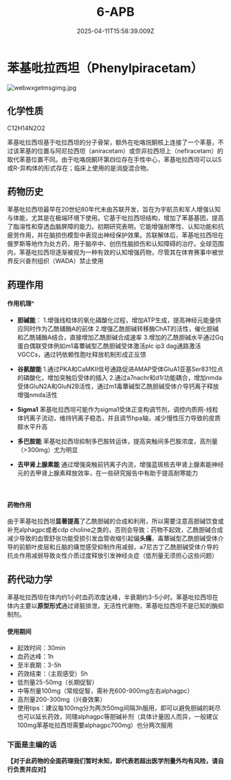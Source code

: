 ﻿---
title: 6-APB
description: 
published: true
date: 2025-04-11T15:58:39.009Z
tags: 
editor: markdown
dateCreated: 2025-04-12T10:05:12.112Z
---

# 苯基吡拉西坦（Phenylpiracetam）
![webwxgetmsgimg.jpg](/webwxgetmsgimg.jpg)

## 化学性质
C12H14N2O2

苯基吡拉西坦基于吡拉西坦的分子骨架，额外在吡咯烷酮核上连接了一个苯基，不过该苯基的位置与阿尼拉西坦（aniracetam）或奈非拉西坦上（nefiracetam）的取代苯基位置不同。由于吡咯烷酮环第四位存在手性中心，苯基吡拉西坦可以以S或R-异构体的形式存在；临床上使用的是消旋混合物。

## 药物历史
苯基吡拉西坦最早在20世纪80年代末由苏联开发，旨在为宇航员和军人增强认知与体能，尤其是在极端环境下使用。它基于吡拉西坦结构，增加了苯基基团，提高了脂溶性和穿透血脑屏障的能力。初期研究表明，它能增强耐寒性、认知功能和抗疲劳作用，并在脑损伤模型中表现出神经保护效果。苏联解体后，苯基吡拉西坦在俄罗斯等地作为处方药，用于脑卒中、创伤性脑损伤和认知障碍的治疗。全球范围内，苯基吡拉西坦逐渐被视为一种有效的认知增强药物，尽管其在体育赛事中被世界反兴奋剂组织（WADA）禁止使用


## 药理作用
#### 作用机理^
- **胆碱能**：
1.增强线粒体的氧化磷酸化过程，增加ATP生成，提高神经元能量供应同时作为乙酰辅酶A的前体
2.增强乙酰胆碱转移酶ChAT的活性，催化胆碱和乙酰辅酶A结合，直接增加乙酰胆碱合成速率
3.增加的乙酰胆碱水平通过Gq蛋白偶联受体例如m1毒蕈碱型乙酰胆碱受体激活plc ip3 dag通路激活VGCCs，通过钙依赖性胞吐释放机制形成正反馈

- **谷氨酸能**
1.通过PKA和CaMKII信号通路促进AMAP受体GluA1亚基Ser831位点的磷酸化，增加突触后受体的插入
2.通过a7nachr和d1r功能耦合，增加nmda受体GluN2A和GluN2B活性，通过m1毒蕈碱型乙酰胆碱受体介导钙离子释放增强nmda活性

- **Sigma1**
苯基吡拉西坦可能作为sigma1受体正变构调节剂，调控内质网-线粒体钙离子流动，维持钙离子稳态，并且调节hpa轴，减少慢性压力导致的皮质醇水平升高

- **多巴胺能**
苯基吡拉西坦抑制多巴胺转运体，提高突触间多巴胺浓度，高剂量（>300mg）尤为明显

- **去甲肾上腺素能**
通过增强突触前钙离子内流，增强蓝斑核去甲肾上腺素能神经元的去甲肾上腺素释放效率，在一些研究报告中有助于提高耐寒能力

　　
#### 药物作用
由于苯基吡拉西坦**显著提高**了乙酰胆碱的合成和利用，所以需要注意高胆碱饮食或补充alphagpc或者cdp choline之类的，否则会导致：药物不起效，乙酰胆碱合成减少导致的血管舒张功能受损引发血管收缩引起偏**头痛**，毒蕈碱型乙酰胆碱受体介导的前额叶皮层和丘脑的痛觉感受抑制作用减弱，a7尼古丁乙酰胆碱受体介导的抗炎作用减弱导致炎性介质过度释放引发神经炎症（低剂量无须担心这些问题）


## 药代动力学
苯基吡拉西坦在体内约1小时血药浓度达峰，半衰期约3-5小时。苯基吡拉西坦在体内主要以**原型形式**通过肾脏排泄，无活性代谢物，苯基吡拉西坦不是已知的酶抑制剂。


#### 使用期间
 - 起效时间：30min
 - 血药达峰：1h
 - 至半衰期：3-5h
 - 药效结束：（主观感受）5h
- 低剂量25-50mg（长期促智）
- 中等剂量100mg（常规促智，需补充600-900mg左右alphagpc）
- 高剂量200-300mg（兴奋效果）
 - 使用tips：建议每100mg分为两次50mg间隔3h服用，即可以避免胆碱的耗尽也可以延长药效，同理alphagpc等胆碱补剂（具体计量因人而异，一般建议100mg苯基吡拉西坦需要alphagpc700mg）也分两次服用




### 下面是主编的话

**【对于此药物的全面药理我们暂时未知，即代表若超出医学剂量外均有风险，请自行负责并应对】**


